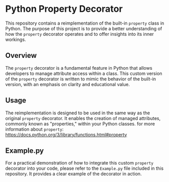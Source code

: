 # Python Property Decorator

This repository contains a reimplementation of the built-in `property` class in Python. The purpose of this project is to provide a better understanding of how the `property` decorator operates and to offer insights into its inner workings.

## Overview

The `property` decorator is a fundamental feature in Python that allows developers to manage attribute access within a class. This custom version of the `property` decorator is written to mimic the behavior of the built-in version, with an emphasis on clarity and educational value.

## Usage

The reimplementation is designed to be used in the same way as the original `property` decorator. It enables the creation of managed attributes, commonly known as "properties," within your Python classes.
for more information about `property`: https://docs.python.org/3/library/functions.html#property

## Example.py

For a practical demonstration of how to integrate this custom `property` decorator into your code, please refer to the `Example.py` file included in this repository. It provides a clear example of the decorator in action.
